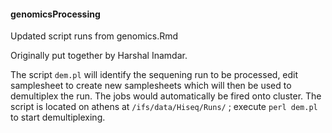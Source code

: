 #### genomicsProcessing

Updated script runs from genomics.Rmd


Originally put together by Harshal Inamdar.

The script `dem.pl` will identify the sequening run to be processed, edit samplesheet 
to create new samplesheets which will then be used to demultiplex the run. The jobs would automatically be fired onto cluster.
The script is located on athens at `/ifs/data/Hiseq/Runs/` ; execute `perl dem.pl`  to start demultiplexing.

